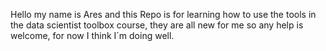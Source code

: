 Hello my name is Ares and this Repo is for learning how to use the tools in the data scientist toolbox course, they are all new for me so any help is welcome, for now I think I´m doing well. 
